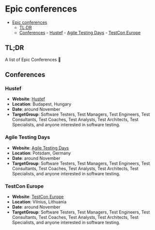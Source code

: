 # Epic conferences

<!--toc:start-->

-   [Epic conferences](#epic-conferences)
    -   [TL;DR](#tldr)
    -   [Conferences](#conferences) - [Hustef](#hustef) -
    [Agile Testing Days](#agile-testing-days) -
    [TestCon Europe](#testcon-europe)
    <!--toc:end-->

## TL;DR

A list of Epic Conferences 🚀

## Conferences

### Hustef

-   **Website**: [Hustef](https://www.hustef.hu/)
-   **Location**: Budapest, Hungary
-   **Date**: around November
-   **TargetGroup**: Software Testers, Test Managers, Test Engineers, Test
    Consultants, Test Coaches, Test Analysts, Test Architects, Test Specialists,
    and anyone interested in software testing.

### Agile Testing Days

-   **Website**: [Agile Testing Days](https://agiletestingdays.com/)
-   **Location**: Potsdam, Germany
-   **Date**: around November
-   **TargetGroup**: Software Testers, Test Managers, Test Engineers, Test
    Consultants, Test Coaches, Test Analysts, Test Architects, Test Specialists,
    and anyone interested in software testing.

### TestCon Europe

-   **Website**: [TestCon Europe](https://testcon.lt/)
-   **Location**: Vilnius, Lithuania
-   **Date**: around November
-   **TargetGroup**: Software Testers, Test Managers, Test Engineers, Test
    Consultants, Test Coaches, Test Analysts, Test Architects, Test Specialists,
    and anyone interested in software testing.
